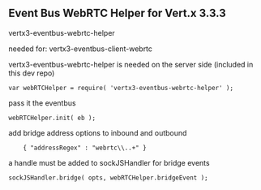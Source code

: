 
## Event Bus WebRTC Helper for Vert.x 3.3.3

vertx3-eventbus-webrtc-helper

needed for: vertx3-eventbus-client-webrtc

vertx3-eventbus-webrtc-helper is needed on the server side (included in this dev repo)

    var webRTCHelper = require( 'vertx3-eventbus-webrtc-helper' );

pass it the eventbus

    webRTCHelper.init( eb );
    
add bridge address options to inbound and outbound

        { "addressRegex" : "webrtc\\..+" }

a handle must be added to sockJSHandler for bridge events

    sockJSHandler.bridge( opts, webRTCHelper.bridgeEvent );